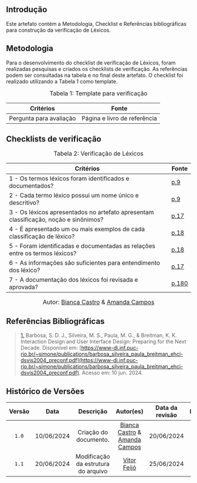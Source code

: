 ## Introdução

Este artefato contém a Metodologia, Checklist e Referências bibliográficas para construção da verificação de Léxicos. 

## Metodologia

Para o desenvolvimento do checklist de verificação de Léxicos, foram realizadas pesquisas e criados os checklists de verificação. As referências podem ser consultadas na tabela e no final deste artefato. O checklist foi realizado utilizando a Tabela 1 como template.

<font size="3"><p style="text-align: center">Tabela 1: Template para verificação</p></font>

<center>

Critérios | Fonte
--|--
Pergunta para avaliação| Página e livro de referência

</center>

## Checklists de verificação

<font size="3"><p style="text-align: center">Tabela 2: Verificação de Léxicos </p></font>

Critérios   | Fonte
--------- | ------ 
1 - Os termos léxicos foram identificados e documentados?  | <a id="TEC4" href="#RP4">p.9</a>
2 - Cada termo léxico possui um nome único e descritivo?  | <a id="TEC4" href="#RP4">p.9</a>
3 - Os léxicos apresentados no artefato apresentam classificação, noção e sinônimos?  | <a id="TEC4" href="#RP4">p.17</a>
4 - É apresentado um ou mais exemplos de cada classificação de léxico?  | <a id="TEC4" href="#RP4">p.18</a>
5 - Foram identificadas e documentadas as relações entre os termos léxicos?  | <a id="TEC4" href="#RP4">p.18</a>
6 -  As informações são suficientes para entendimento dos léxico?  | <a id="TEC4" href="#RP4">p.17</a>
7 -  A documentação dos léxicos foi revisada e aprovada?  | <a id="TEC4" href="#RP4">p.180</a>


<font size="3"><p style="text-align: center">Autor: [Bianca Castro](https://github.com/BiancaPatrocinio7) & [Amanda Campos](https://github.com/acamposs)</p></font>



## Referências Bibliográficas

> <a id="RP4" href="#TEC4">1.</a> Barbosa, S. D. J., Silveira, M. S., Paula, M. G., & Breitman, K. K. Interaction Design and User Interface Design: Preparing for the Next Decade. Disponível em: [https://www-di.inf.puc-rio.br/~simone/publications/barbosa_silveira_paula_breitman_ehci-dsvis2004_preconf.pdf](https://www-di.inf.puc-rio.br/~simone/publications/barbosa_silveira_paula_breitman_ehci-dsvis2004_preconf.pdf). Acesso em: 10 jun. 2024.



## Histórico de Versões

| Versão | Data | Descrição | Autor(es) | Data da revisão | Revisor(es) |
| :--: | :--: | :--: | :--: | :--: | :--: |
|`1.0` | 10/06/2024 | Criação do documento. |[Bianca Castro](https://github.com/BiancaPatrocinio7) & [Amanda Campos](https://github.com/acamposs)| 20/06/2024 |[Vitor Feijó](https://github.com/vitorfleonardo) |   
|`1.1` | 20/06/2024 | Modificação da estrutura do arquivo |[Vitor Feijó](https://github.com/vitorfleonardo) | 25/06/2024 | [Bianca Castro](https://github.com/BiancaPatrocinio7) |